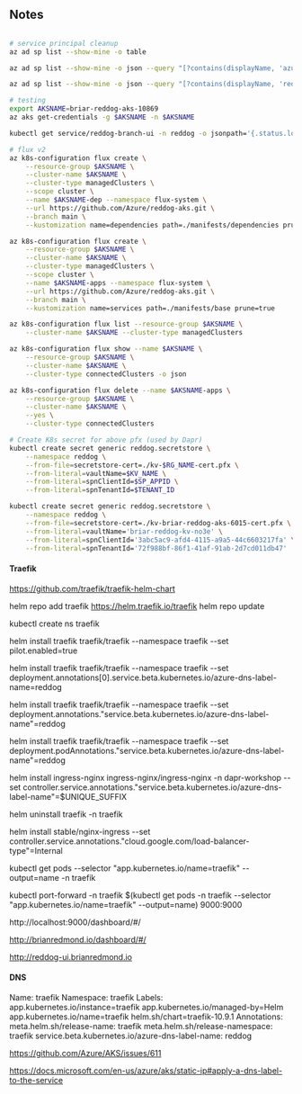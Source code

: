 ## Notes

```bash

# service principal cleanup
az ad sp list --show-mine -o table

az ad sp list --show-mine -o json --query "[?contains(displayName, 'azure-cli')]"

az ad sp list --show-mine -o json --query "[?contains(displayName, 'reddog')]" | jq -r '.[] | .appId' | xargs -P 4 -n 12 -I % az ad sp delete --id %

# testing
export AKSNAME=briar-reddog-aks-10869
az aks get-credentials -g $AKSNAME -n $AKSNAME

kubectl get service/reddog-branch-ui -n reddog -o jsonpath='{.status.loadBalancer.ingress.ip}'

# flux v2
az k8s-configuration flux create \
    --resource-group $AKSNAME \
    --cluster-name $AKSNAME \
    --cluster-type managedClusters \
    --scope cluster \
    --name $AKSNAME-dep --namespace flux-system \
    --url https://github.com/Azure/reddog-aks.git \
    --branch main \
    --kustomization name=dependencies path=./manifests/dependencies prune=true 

az k8s-configuration flux create \
    --resource-group $AKSNAME \
    --cluster-name $AKSNAME \
    --cluster-type managedClusters \
    --scope cluster \
    --name $AKSNAME-apps --namespace flux-system \
    --url https://github.com/Azure/reddog-aks.git \
    --branch main \
    --kustomization name=services path=./manifests/base prune=true  

az k8s-configuration flux list --resource-group $AKSNAME \
    --cluster-name $AKSNAME --cluster-type managedClusters

az k8s-configuration flux show --name $AKSNAME \
    --resource-group $AKSNAME \
    --cluster-name $AKSNAME \
    --cluster-type connectedClusters -o json

az k8s-configuration flux delete --name $AKSNAME-apps \
    --resource-group $AKSNAME \
    --cluster-name $AKSNAME \
    --yes \
    --cluster-type connectedClusters

# Create K8s secret for above pfx (used by Dapr)
kubectl create secret generic reddog.secretstore \
    --namespace reddog \
    --from-file=secretstore-cert=./kv-$RG_NAME-cert.pfx \
    --from-literal=vaultName=$KV_NAME \
    --from-literal=spnClientId=$SP_APPID \
    --from-literal=spnTenantId=$TENANT_ID

kubectl create secret generic reddog.secretstore \
    --namespace reddog \
    --from-file=secretstore-cert=./kv-briar-reddog-aks-6015-cert.pfx \
    --from-literal=vaultName='briar-reddog-kv-no3e' \
    --from-literal=spnClientId='3abc5ac9-afd4-4115-a9a5-44c6603217fa' \
    --from-literal=spnTenantId='72f988bf-86f1-41af-91ab-2d7cd011db47'

```

#### Traefik

https://github.com/traefik/traefik-helm-chart

helm repo add traefik https://helm.traefik.io/traefik
helm repo update 

kubectl create ns traefik

helm install traefik traefik/traefik --namespace traefik --set pilot.enabled=true

helm install traefik traefik/traefik --namespace traefik --set deployment.annotations[0].service.beta.kubernetes.io/azure-dns-label-name=reddog

helm install traefik traefik/traefik --namespace traefik --set deployment.annotations."service\.beta\.kubernetes\.io/azure-dns-label-name"=reddog

helm install traefik traefik/traefik --namespace traefik --set deployment.podAnnotations."service\.beta\.kubernetes\.io/azure-dns-label-name"=reddog

helm install ingress-nginx ingress-nginx/ingress-nginx -n dapr-workshop --set controller.service.annotations."service\.beta\.kubernetes\.io/azure-dns-label-name"=$UNIQUE_SUFFIX 

helm uninstall traefik -n traefik


helm install stable/nginx-ingress --set controller.service.annotations."cloud\.google\.com\/load-balancer\-type"=Internal



kubectl get pods --selector "app.kubernetes.io/name=traefik" --output=name -n traefik

kubectl port-forward -n traefik $(kubectl get pods -n traefik --selector "app.kubernetes.io/name=traefik" --output=name) 9000:9000

http://localhost:9000/dashboard/#/

http://brianredmond.io/dashboard/#/

http://reddog-ui.brianredmond.io




#### DNS


Name:                     traefik
Namespace:                traefik
Labels:                   app.kubernetes.io/instance=traefik
                          app.kubernetes.io/managed-by=Helm
                          app.kubernetes.io/name=traefik
                          helm.sh/chart=traefik-10.9.1
Annotations:              meta.helm.sh/release-name: traefik
                          meta.helm.sh/release-namespace: traefik
                          service.beta.kubernetes.io/azure-dns-label-name: reddog

https://github.com/Azure/AKS/issues/611

https://docs.microsoft.com/en-us/azure/aks/static-ip#apply-a-dns-label-to-the-service

                         